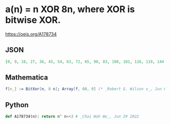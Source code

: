 # a\(n\) \= n XOR 8n, where XOR is bitwise XOR\.
https://oeis.org/A178734
## JSON
```JSON
[0, 9, 18, 27, 36, 45, 54, 63, 72, 65, 90, 83, 108, 101, 126, 119, 144, 153, 130, 139, 180, 189, 166, 175, 216, 209, 202, 195, 252, 245, 238, 231, 288, 297, 306, 315, 260, 269, 278, 287, 360, 353, 378, 371, 332, 325, 350, 343, 432, 441, 418, 427, 404, 413, 390]
```
## Mathematica
```Mathematica
f[n_] := BitXor[n, 8 n]; Array[f, 60, 0] (* _Robert G. Wilson v_, Jun 09 2010 *)
```
## Python
```Python
def A178734(n): return n^ n<<3 # _Chai Wah Wu_, Jun 29 2022
```
